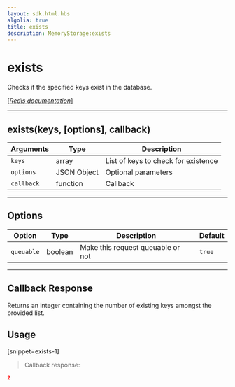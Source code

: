 ```yaml
---
layout: sdk.html.hbs
algolia: true
title: exists
description: MemoryStorage:exists
---
```

  

# exists
Checks if the specified keys exist in the database.

[[_Redis documentation_]](https://redis.io/commands/exists)

---

## exists(keys, [options], callback)

| Arguments | Type | Description |
|---------------|---------|----------------------------------------|
| `keys` | array | List of keys to check for existence |
| `options` | JSON Object | Optional parameters |
| `callback` | function | Callback |

---

## Options

| Option | Type | Description | Default |
|---------------|---------|----------------------------------------|---------|
| `queuable` | boolean | Make this request queuable or not  | `true` |

---

## Callback Response

Returns an integer containing the number of existing keys amongst the provided list.

## Usage

[snippet=exists-1]
> Callback response:

```json
2
```